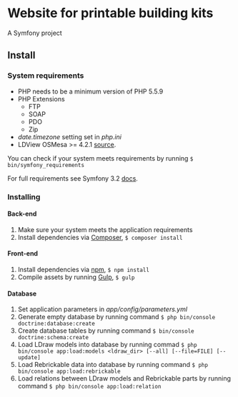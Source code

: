# Website for printable building kits
A Symfony project 

## Install

### System requirements
* PHP needs to be a minimum version of PHP 5.5.9
* PHP Extensions
    * FTP 
    * SOAP 
    * PDO 
    * Zip 
* *date.timezone* setting set in *php.ini*
* LDView OSMesa >= 4.2.1 [source](https://tcobbs.github.io/ldview/).

You can check if your system meets requirements by running `$ bin/symfony_requirements`

For full requirements see Symfony 3.2 [docs](http://symfony.com/doc/3.2/reference/requirements.html).

### Installing  
   
#### Back-end
1. Make sure your system meets the application requirements
2. Install dependencies via [Composer](https://getcomposer.org/), `$ composer install`

#### Front-end
1. Install dependencies via [npm](https://www.npmjs.com/), `$ npm install`
2. Compile assets by running [Gulp](http://gulpjs.com/), `$ gulp`

#### Database
1. Set application parameters in *app/config/parameters.yml*
2. Generate empty database by running command `$ php bin/console doctrine:database:create`   
3. Create database tables by running command `$ bin/console doctrine:schema:create`
3. Load LDraw models into database by running commad `$ php bin/console app:load:models <ldraw_dir> [--all] [--file=FILE] [--update]`
4. Load Rebrickable data into database by running command `$ php bin/console app:load:rebrickable`  
5. Load relations between LDraw models and Rebrickable parts by running command `$ php bin/console app:load:relation`  